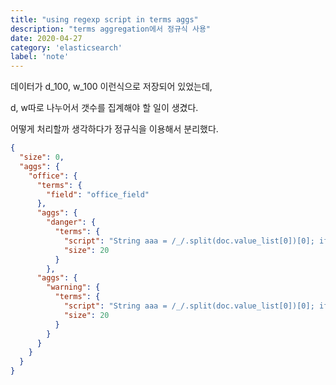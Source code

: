 ```yaml
---
title: "using regexp script in terms aggs"
description: "terms aggregation에서 정규식 사용"
date: 2020-04-27
category: 'elasticsearch'
label: 'note'
---
```


데이터가 d_100, w_100 이런식으로 저장되어 있었는데,

d, w따로 나누어서 갯수를 집계해야 할 일이 생겼다.

어떻게 처리할까 생각하다가 정규식을 이용해서 분리했다.

```json
{
  "size": 0,
  "aggs": {
    "office": {
      "terms": {
        "field": "office_field"
      },
      "aggs": {
        "danger": {
          "terms": {
            "script": "String aaa = /_/.split(doc.value_list[0])[0]; if (aaa == 'd') {doc['grp_nm'].value}",
            "size": 20
          }
        },
      "aggs": {
        "warning": {
          "terms": {
            "script": "String aaa = /_/.split(doc.value_list[0])[0]; if (aaa == 'w') {doc['grp_nm'].value}",
            "size": 20
          }
        }
      }
    }
  }
}
```
